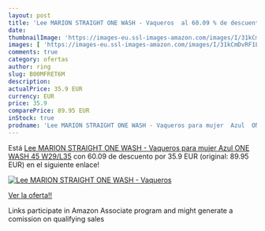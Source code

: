 ```yaml
---
layout: post
title: 'Lee MARION STRAIGHT ONE WASH - Vaqueros  al 60.09 % de descuento'
date: 
thumbnailImage: 'https://images-eu.ssl-images-amazon.com/images/I/31kCmDvRF1L._SL200_.jpg'
images: [ 'https://images-eu.ssl-images-amazon.com/images/I/31kCmDvRF1L._SL200_.jpg' ]
comments: true
category: ofertas
author: ring
slug: B00MFRET6M
description:
actualPrice: 35.9 EUR
currency: EUR
price: 35.9
comparePrice: 89.95 EUR
inStock: true
prodname: 'Lee MARION STRAIGHT ONE WASH - Vaqueros para mujer  Azul  ONE WASH 45   W29/L35'
---
```


Está [Lee MARION STRAIGHT ONE WASH - Vaqueros para mujer  Azul  ONE WASH 45   W29/L35](https://www.amazon.es/dp/B00MFRET6M/?tag=tolees-21) con 60.09 de descuento por 35.9 EUR (original: 89.95 EUR) en el siguiente enlace!

[![Lee MARION STRAIGHT ONE WASH - Vaqueros ](https://images-eu.ssl-images-amazon.com/images/I/31kCmDvRF1L._SL200_.jpg)](https://www.amazon.es/dp/B00MFRET6M/?tag=tolees-21)

[Ver la oferta!!](https://www.amazon.es/dp/B00MFRET6M/?tag=tolees-21)

Links participate in Amazon Associate program and might generate a comission on qualifying sales



